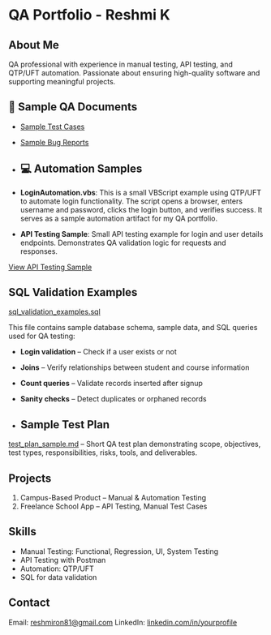 # QA Portfolio - Reshmi K

## About Me
QA professional with experience in manual testing, API testing, and QTP/UFT automation. Passionate about ensuring high-quality software and supporting meaningful projects.

## 📄 Sample QA Documents
- [Sample Test Cases](TestCases.md)
- [Sample Bug Reports](BugReports.md)

- ## 💻 Automation Samples

- **LoginAutomation.vbs**: This is a small VBScript example using QTP/UFT to automate login functionality.
The script opens a browser, enters username and password, clicks the login button, and verifies success.
It serves as a sample automation artifact for my QA portfolio.

- **API Testing Sample**: Small API testing example for login and user details endpoints.
Demonstrates QA validation logic for requests and responses.

[View API Testing Sample](API_Testing_Sample.md)

## SQL Validation Examples

[sql_validation_examples.sql](./sql_validation_examples.sql)

This file contains sample database schema, sample data, and SQL queries used for QA testing:

- **Login validation** – Check if a user exists or not
- **Joins** – Verify relationships between student and course information
- **Count queries** – Validate records inserted after signup
- **Sanity checks** – Detect duplicates or orphaned records

- ## Sample Test Plan
[test_plan_sample.md](./test_plan_sample.md) – Short QA test plan demonstrating scope, objectives, test types, responsibilities, risks, tools, and deliverables.

## Projects
1. Campus-Based Product – Manual & Automation Testing
2. Freelance School App – API Testing, Manual Test Cases

## Skills
- Manual Testing: Functional, Regression, UI, System Testing
- API Testing with Postman
- Automation: QTP/UFT
- SQL for data validation

## Contact
Email: reshmiron81@gmail.com
LinkedIn: [linkedin.com/in/yourprofile](http://linkedin.com/in/reshmi-koshy-8833202ab)

